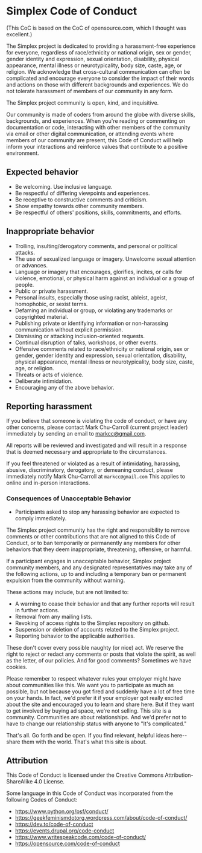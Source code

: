 Simplex Code of Conduct
===========================

(This CoC is based on the CoC of opensource.com, which I thought was excellent.)

The Simplex project is dedicated to providing a harassment-free experience for
everyone, regardless of race/ethnicity or national origin, sex or gender, gender
identity and expression, sexual orientation, disability, physical appearance,
mental illness or neurotypicality, body size, caste, age, or religion. We acknowledge
that cross-cultural communication can often be complicated and encourage everyone to
consider the impact of their words and actions on those with different backgrounds
and experiences. We do not tolerate harassment of members of our community in any form.

The Simplex project community is open, kind, and inquisitive.

Our community is made of coders from around the globe with diverse skills,
backgrounds, and experiences. When you're reading or commenting on documentation or
code, interacting with other members of the community via email or other digital
communication, or attending events where members of our community are present,
this Code of Conduct will help inform your interactions and reinforce values that
contribute to a positive environment.

## Expected behavior

* Be welcoming. Use inclusive language.
* Be respectful of differing viewpoints and experiences.
* Be receptive to constructive comments and criticism.
* Show empathy towards other community members.
* Be respectful of others' positions, skills, commitments, and efforts.

## Inappropriate behavior

* Trolling, insulting/derogatory comments, and personal or political attacks.
* The use of sexualized language or imagery. Unwelcome sexual attention or advances.
* Language or imagery that encourages, glorifies, incites, or calls for violence, emotional, or physical harm against an individual or a group of people.
* Public or private harassment.
* Personal insults, especially those using racist, ableist, ageist, homophobic, or sexist terms.
* Defaming an individual or group, or violating any trademarks or copyrighted material.
* Publishing private or identifying information or non-harassing communication without explicit permission.
* Dismissing or attacking inclusion-oriented requests.
* Continual disruption of talks, workshops, or other events.
* Offensive comments related to race/ethnicity or national origin, sex or gender, gender identity and expression, sexual orientation, disability, physical appearance, mental illness or neurotypicality, body size, caste, age, or religion.
* Threats or acts of violence.
* Deliberate intimidation.
* Encouraging any of the above behavior.

## Reporting harassment

If you believe that someone is violating the code of conduct, or have any
other concerns, please contact Mark Chu-Carroll (current project leader)
immediately by sending an email to markcc@gmail.com.

All reports will be reviewed and investigated and will result in a response
that is deemed necessary and appropriate to the circumstances.

If you feel threatened or violated as a result of intimidating, harassing,
abusive, discriminatory, derogatory, or demeaning conduct, please immediately
notify Mark Chu-Carroll at  `markcc@gmail.com` This applies to online and in-person interactions.

### Consequences of Unacceptable Behavior

* Participants asked to stop any harassing behavior are expected to comply immediately.

The Simplex project community has the right and responsibility to remove comments or
other contributions that are not aligned to this Code of Conduct, or to ban
temporarily or permanently any members for other behaviors that they deem inappropriate,
threatening, offensive, or harmful.

If a participant engages in unacceptable behavior, Simplex project community members,
and any designated representatives may take any of the following actions, up to and
including a temporary ban or permanent expulsion from the community without warning.

These actions may include, but are not limited to:

* A warning to cease their behavior and that any further reports will result in further actions.
* Removal from any mailing lists.
* Revoking of access rights to the Simplex repository on github.
* Suspension or deletion of accounts related to the Simplex project.
* Reporting behavior to the applicable authorities.

These don't cover every possible naughty (or nice) act. We reserve the right
to reject or redact any comments or posts that violate the spirit, as well
as the letter, of our policies. And for good comments? Sometimes we have cookies.

Please remember to respect whatever rules your employer might have about
communities like this. We want you to participate as  much as possible,
but not because you got fired and suddenly have a lot of free time on your
hands. In fact, we'd prefer it if your employer got really excited about
the site and encouraged you to learn and share here. But if they want to
get involved by buying ad space, we're not selling. This site is a community.
Communities are about relationships. And we'd prefer not to have to change
our relationship status with anyone to "It's complicated."

That's all. Go forth and be open. If you find relevant, helpful ideas
here--share them with the world. That's what this site is about.

## Attribution

This Code of Conduct is licensed under the Creative Commons Attribution-ShareAlike 4.0 License.

Some language in this Code of Conduct was incorporated from the following Codes of Conduct:
* https://www.python.org/psf/conduct/
* https://geekfeminismdotorg.wordpress.com/about/code-of-conduct/
* https://dev.to/code-of-conduct
* https://events.drupal.org/code-conduct
* https://www.writespeakcode.com/code-of-conduct/
* https://opensource.com/code-of-conduct
